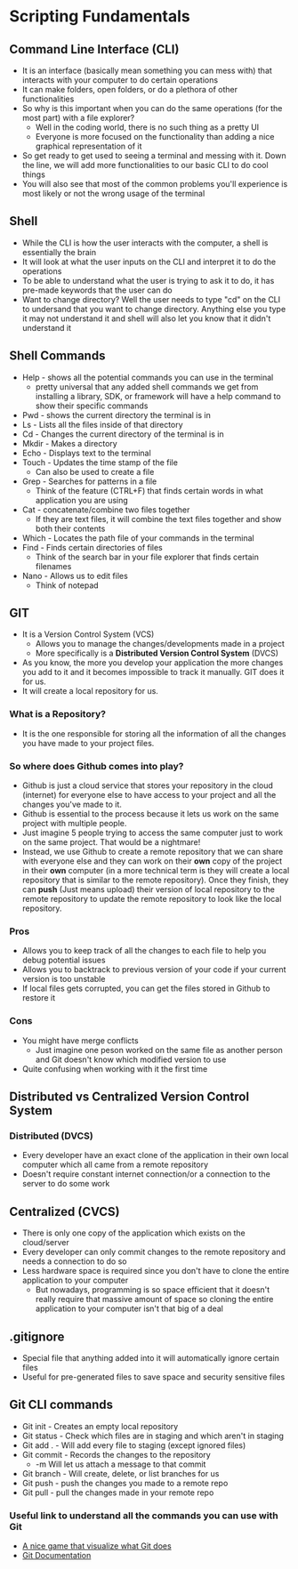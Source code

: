# Scripting Fundamentals
## Command Line Interface (CLI)
* It is an interface (basically mean something you can mess with) that interacts with your computer to do certain operations
* It can make folders, open folders, or do a plethora of other functionalities
* So why is this important when you can do the same operations (for the most part) with a file explorer?
    * Well in the coding world, there is no such thing as a pretty UI
    * Everyone is more focused on the functionality than adding a nice graphical representation of it
* So get ready to get used to seeing a terminal and messing with it. Down the line, we will add more functionalities to our basic CLI to do cool things
* You will also see that most of the common problems you'll experience is most likely or not the wrong usage of the terminal

## Shell
* While the CLI is how the user interacts with the computer, a shell is essentially the brain
* It will look at what the user inputs on the CLI and interpret it to do the operations
* To be able to understand what the user is trying to ask it to do, it has pre-made keywords that the user can do
* Want to change directory? Well the user needs to type "cd" on the CLI to undersand that you want to change directory. Anything else you type it may not understand it and shell will also let you know that it didn't understand it

## Shell Commands
* Help - shows all the potential commands you can use in the terminal 
    * pretty universal that any added shell commands we get from installing a library, SDK, or framework will have a help command to show their specific commands
* Pwd - shows the current directory the terminal is in
* Ls - Lists all the files inside of that directory 
* Cd - Changes the current directory of the terminal is in
* Mkdir - Makes a directory
* Echo - Displays text to the terminal
* Touch - Updates the time stamp of the file
    * Can also be used to create a file
* Grep - Searches for patterns in a file
    * Think of the feature (CTRL+F) that finds certain words in what application you are using
* Cat - concatenate/combine two files together
    * If they are text files, it will combine the text files together and show both their contents
* Which - Locates the path file of your commands in the terminal
* Find - Finds certain directories of files
    * Think of the search bar in your file explorer that finds certain filenames
* Nano - Allows us to edit files
    * Think of notepad

## GIT
* It is a Version Control System (VCS)
    * Allows you to manage the changes/developments made in a project
    * More specifically is a **Distributed Version Control System** (DVCS)
* As you know, the more you develop your application the more changes you add to it and it becomes impossible to track it manually. GIT does it for us.
* It will create a local repository for us.

### What is a Repository?
* It is the one responsible for storing all the information of all the changes you have made to your project files.

### So where does Github comes into play?
* Github is just a cloud service that stores your repository in the cloud (internet) for everyone else to have access to your project and all the changes you've made to it.
* Github is essential to the process because it lets us work on the same project with multiple people. 
* Just imagine 5 people trying to access the same computer just to work on the same project. That would be a nightmare!
* Instead, we use Github to create a remote repository that we can share with everyone else and they can work on their **own** copy of the project in their **own** computer (in a more technical term is they will create a local repository that is similar to the remote repository). Once they finish, they can **push** (Just means upload) their version of local repository to the remote repository to update the remote repository to look like the local repository.

### Pros
* Allows you to keep track of all the changes to each file to help you debug potential issues
* Allows you to backtrack to previous version of your code if your current version is too unstable
* If local files gets corrupted, you can get the files stored in Github to restore it

### Cons
* You might have merge conflicts
    * Just imagine one peson worked on the same file as another person and Git doesn't know which modified version to use
* Quite confusing when working with it the first time

## Distributed vs Centralized Version Control System
### Distributed (DVCS)
* Every developer have an exact clone of the application in their own local computer which all came from a remote repository
* Doesn't require constant internet connection/or a connection to the server to do some work
## Centralized (CVCS)
* There is only one copy of the application which exists on the cloud/server
* Every developer can only commit changes to the remote repository and needs a connection to do so
* Less hardware space is required since you don't have to clone the entire application to your computer
    * But nowadays, programming is so space efficient that it doesn't really require that massive amount of space so cloning the entire application to your computer isn't that big of a deal

## .gitignore
* Special file that anything added into it will automatically ignore certain files
* Useful for pre-generated files to save space and security sensitive files

## Git CLI commands
* Git init - Creates an empty local repository
* Git status - Check which files are in staging and which aren't in staging
* Git add . - Will add every file to staging (except ignored files)
* Git commit - Records the changes to the repository
    * -m Will let us attach a message to that commit
* Git branch - Will create, delete, or list branches for us
* Git push - push the changes you made to a remote repo
* Git pull - pull the changes made in your remote repo

### Useful link to understand all the commands you can use with Git
* [A nice game that visualize what Git does](https://learngitbranching.js.org/?locale=en_US)
* [Git Documentation](https://git-scm.com/doc)